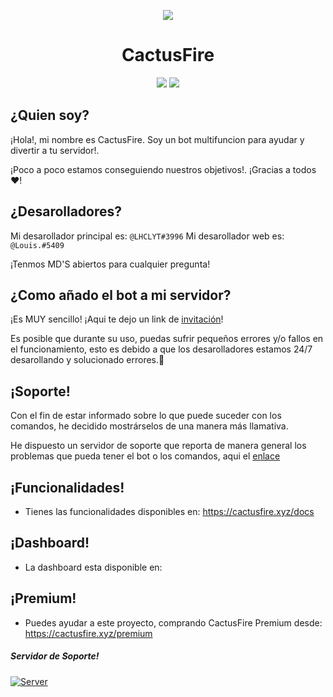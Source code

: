 
<p  align="center">
<img  src="https://media.discordapp.net/attachments/740042085733761034/758328822323085332/descarga-6_1.png?width=360&height=360">
</p>
<h1  align="center">CactusFire</h1>
<p  align="center">
<a  href="https://cactusfire.xyz"><img  src="https://img.shields.io/static/v1?label=Site&message=CactusFire&color=2d572c"></a>
<a href="TWITTER"><img src="https://img.shields.io/twitter/follow/cactusfire?style=social"></a>
</p>

## ¿Quien soy?

¡Hola!, mi nombre es CactusFire. Soy un bot multifuncion para ayudar y divertir a tu servidor!.

¡Poco a poco estamos conseguiendo nuestros objetivos!. ¡Gracias a todos ❤!

## ¿Desarolladores?

Mi desarollador principal es:  `@LHCLYT#3996`
Mi desarollador web es:  `@Louis.#5409`

¡Tenmos MD'S abiertos para cualquier pregunta!

## ¿Como añado el bot a mi servidor?

¡Es MUY sencillo! ¡Aqui te dejo un link de [invitación](https://invite.cactusfire.xyz)!

Es posible que durante su uso, puedas sufrir pequeños errores y/o fallos en el funcionamiento, esto es debido a que los desarolladores estamos 24/7 desarollando y solucionado errores.💜

## ¡Soporte!

Con el fin de estar informado sobre lo que puede suceder con los comandos, he decidido mostrárselos de una manera más llamativa.

He dispuesto un servidor de soporte que reporta de manera general los problemas que pueda tener el bot o los comandos, aqui el [enlace](https://invite.cactusfire.xyz)

## ¡Funcionalidades!

- Tienes las funcionalidades disponibles en: https://cactusfire.xyz/docs
 
## ¡Dashboard!

- La dashboard esta disponible en: 

## ¡Premium!

- Puedes ayudar a este proyecto, comprando CactusFire Premium desde: https://cactusfire.xyz/premium


##### Servidor de Soporte!
[![Server](https://discordapp.com/api/guilds/551632213767094272/embed.png?style=banner2)](https://discord.cactusfire.xyz)
